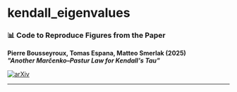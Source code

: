 # kendall_eigenvalues

### 📊 Code to Reproduce Figures from the Paper

**Pierre Bousseyroux, Tomas Espana, Matteo Smerlak (2025)**  
**_"Another Marčenko–Pastur Law for Kendall's Tau"_**

[![arXiv](https://img.shields.io/badge/arXiv-2503.18645-b31b1b.svg)](https://arxiv.org/abs/2503.18645)

---
